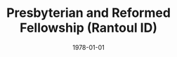 ---
date: &id001 1978-01-01
end_date: 1982-03-07
location:
  address: null
  city: Rantoul
  state: ID
minister: null
ministers: []
name: Presbyterian and Reformed Fellowship
names: null
origination_date: *id001
raw_data: "ID Rantoul Presbyterian and Reformed Fellowship (1978\u2013 March 7, 1982)"
received_from: null
states:
- ID
status:
  active: false
  end_date: null
  reason: null
  received_from: null
  withdrawal_to: null
title: Presbyterian and Reformed Fellowship (Rantoul ID)
year_established:
- 1978

---
